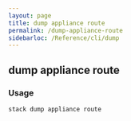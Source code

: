 ```yaml
---
layout: page
title: dump appliance route
permalink: /dump-appliance-route
sidebarloc: /Reference/cli/dump
---
```


## dump appliance route

### Usage

`stack dump appliance route`


